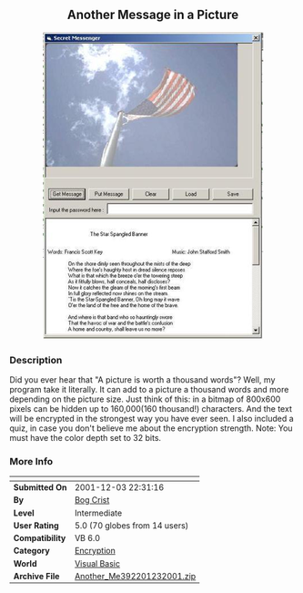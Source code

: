 ﻿<div align="center">

## Another Message in a Picture

<img src="PIC20011231045584623.jpg">
</div>

### Description

Did you ever hear that "A picture is worth a thousand words"? Well, my program take it literally. It can add to a picture a thousand words and more depending on the picture size. Just think of this: in a bitmap of 800x600 pixels can be hidden up to 160,000(160 thousand!) characters. And the text will be encrypted in the strongest way you have ever seen. I also included a quiz, in case you don't believe me about the encryption strength. Note: You must have the color depth set to 32 bits.
 
### More Info
 


<span>             |<span>
---                |---
**Submitted On**   |2001-12-03 22:31:16
**By**             |[Bog Crist](https://github.com/Planet-Source-Code/PSCIndex/blob/master/ByAuthor/bog-crist.md)
**Level**          |Intermediate
**User Rating**    |5.0 (70 globes from 14 users)
**Compatibility**  |VB 6\.0
**Category**       |[Encryption](https://github.com/Planet-Source-Code/PSCIndex/blob/master/ByCategory/encryption__1-48.md)
**World**          |[Visual Basic](https://github.com/Planet-Source-Code/PSCIndex/blob/master/ByWorld/visual-basic.md)
**Archive File**   |[Another\_Me392201232001\.zip](https://github.com/Planet-Source-Code/bog-crist-another-message-in-a-picture__1-29435/archive/master.zip)








